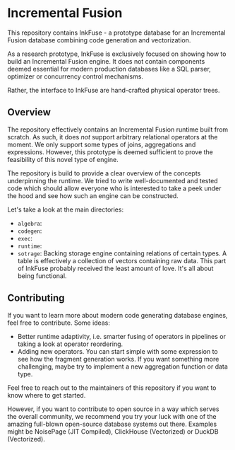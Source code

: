 # Incremental Fusion

This repository contains InkFuse - a prototype database for an Incremental Fusion database combining code generation and vectorization.

As a research prototype, InkFuse is exclusively focused on showing how to build an Incremental Fusion engine. It does not contain 
components deemed essential for modern production databases like a SQL parser, optimizer or concurrency control mechanisms.

Rather, the interface to InkFuse are hand-crafted physical operator trees.

## Overview

The repository effectively contains an Incremental Fusion runtime built from scratch.
As such, it does *not* support arbitrary relational operators at the moment. We only support some types of joins,
aggregations and expressions. However, this prototype is deemed sufficient to prove the feasibility of this novel
type of engine.

The repository is build to provide a clear overview of the concepts underpinning the runtime. We tried to write
well-documented and tested code which should allow everyone who is interested to take a peek under the hood and
see how such an engine can be constructed.

Let's take a look at the main directories:
- `algebra`:
- `codegen`:
- `exec`:
- `runtime`:
- `sotrage`: Backing storage engine containing relations of certain types. A table is effectively a collection of vectors containing raw data. This part of InkFuse probably received the least amount of love. It's all about being functional.


## Contributing

If you want to learn more about modern code generating database engines, feel free to contribute. Some ideas:
- Better runtime adaptivity, i.e. smarter fusing of operators in pipelines or taking a look at operator reordering. 
- Adding new operators. You can start simple with some expression to see how the fragment generation works. If you want something more challenging, maybe try to implement a new aggregation function or data type.

Feel free to reach out to the maintainers of this repository if you want to know where to get started.

However, if you want to contribute to open source in a way which serves the overall community, we recommend you try
your luck with one of the amazing full-blown open-source database systems out there. Examples might be NoisePage (JIT Compiled),
ClickHouse (Vectorized) or DuckDB (Vectorized).

